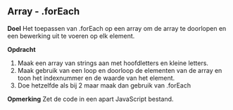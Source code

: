 ## Array - .forEach
**Doel**
Het toepassen van .forEach op een array om de array te doorlopen en een bewerking uit te voeren op elk element.

**Opdracht**
1. Maak een array van strings aan met hoofdletters en kleine letters.
2. Maak gebruik van een loop en doorloop de
   elementen van de array en toon het indexnummer
   en de waarde van het element. 
3. Doe hetzelfde als bij 2 maar maak dan gebruik van .forEach

**Opmerking**
Zet de code in een apart JavaScript bestand.